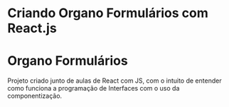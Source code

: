 # Criando Organo Formulários com React.js

<h1>Organo Formulários</h1>

Projeto criado junto de aulas de React com JS, com o intuito de entender como funciona a programação de Interfaces com o uso da componentização.
